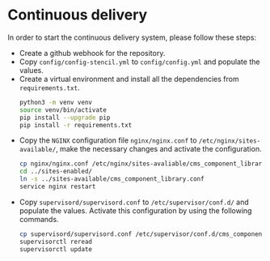 # Continuous delivery

In order to start the continuous delivery system, please follow these steps:
- Create a github webhook for the repository.
- Copy `config/config-stencil.yml` to `config/config.yml` and populate the values.
- Create a virtual environment and install all the dependencies from `requirements.txt`.
    ```bash
    python3 -m venv venv
    source venv/bin/activate
    pip install --upgrade pip
    pip install -r requirements.txt
    ```
- Copy the `NGINX` configuration file `nginx/nginx.conf` to `/etc/nginx/sites-available/`, make the necessary changes and activate the configuration.
    ```bash
    cp nginx/nginx.conf /etc/nginx/sites-avaliable/cms_component_library.conf
    cd ../sites-enabled/
    ln -s ../sites-available/cms_component_library.conf
    service nginx restart
    ```
- Copy `supervisord/supervisord.conf` to `/etc/supervisor/conf.d/` and populate the values. Activate this configuration by using the following commands.
    ```bash
    cp supervisord/supervisord.conf /etc/supervisor/conf.d/cms_component_library.conf
    supervisorctl reread
    supervisorctl update
    ```
